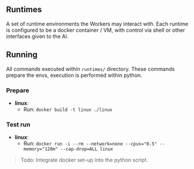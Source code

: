 ## Runtimes

A set of runtime environments the Workers may interact with.
Each runtime is configured to be a docker container / VM,
with control via shell or other interfaces given to the AI.

## Running

All commands executed within `runtimes/` directory.
These commands prepare the envs, execution is performed within python.

### Prepare

- **linux**:
  - Run: `docker build -t linux ./linux`

### Test run

- **linux**:
  - Run: `docker run -i --rm --network=none --cpus="0.5" --memory="128m" --cap-drop=ALL linux`

> Todo: Integrate docker set-up into the python script.

